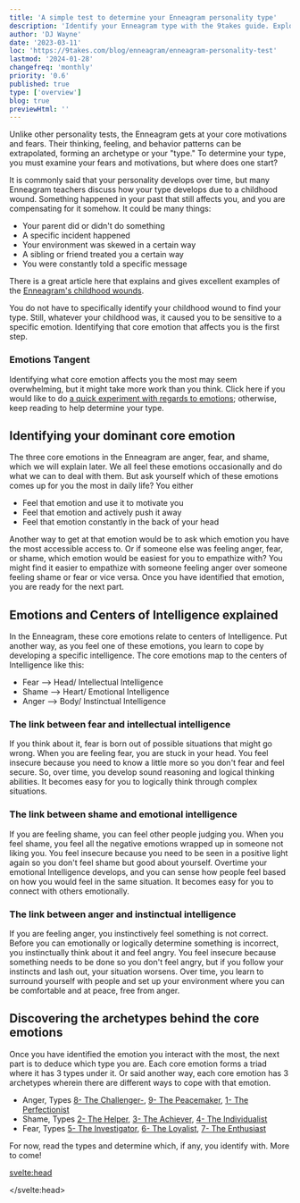 ```yaml
---
title: 'A simple test to determine your Enneagram personality type'
description: 'Identify your Enneagram type with the 9takes guide. Explore core motivations and emotional patterns narrow down your type'
author: 'DJ Wayne'
date: '2023-03-11'
loc: 'https://9takes.com/blog/enneagram/enneagram-personality-test'
lastmod: '2024-01-28'
changefreq: 'monthly'
priority: '0.6'
published: true
type: ['overview']
blog: true
previewHtml: ''
---
```


<!-- Take a free, ~5 min test here -->

<p class="firstLetter"> Unlike other personality tests, the Enneagram gets at your core motivations
and fears. Their thinking, feeling, and behavior patterns can be extrapolated, forming an archetype or your "type." To determine your type, you must examine
your fears and motivations, but where does one start?</p>

It is commonly said that your personality develops over time, but many Enneagram teachers discuss how your type develops due to a childhood wound.
Something happened in your past that still affects you, and you are compensating for
it somehow. It could be many things:

- Your parent did or didn't do something
- A specific incident happened
- Your environment was skewed in a certain way
- A sibling or friend treated you a certain way
- You were constantly told a specific message

There is a great article here that explains and gives excellent examples of the <a class="external-link" target="_blank" rel=" noopener noreferrer" href="https://www.psychologyjunkie.com/the-childhood-wounds-of-every-enneagram-type/" >Enneagram's childhood wounds</a>.

You do not have to specifically identify your childhood wound to find your
type. Still, whatever your childhood was, it caused you to be sensitive to a specific
emotion. Identifying that core emotion that affects you is the first step.

### Emotions Tangent

Identifying what core emotion affects you the most may seem overwhelming, but it might take more work than you think. Click here if you would like to do <a href="/blog/experiment" >a quick experiment with regards to emotions</a>; otherwise, keep reading to help determine your type.

## Identifying your dominant core emotion

The three core emotions in the Enneagram are anger, fear, and shame, which we will
explain later. We all feel these emotions occasionally and do what
we can to deal with them. But ask yourself which of these emotions comes up for
you the most in daily life? You either

- Feel that emotion and use it to motivate you
- Feel that emotion and actively push it away
- Feel that emotion constantly in the back of your head

Another way to get at that emotion would be to ask which emotion you have the
most accessible access to. Or if someone else was feeling anger, fear, or shame, which emotion
would be easiest for you to empathize with? You might find it easier to empathize
with someone feeling anger over someone feeling shame or fear or vice versa. Once you
have identified that emotion, you are ready for the next part.

## Emotions and Centers of Intelligence explained

In the Enneagram, these core emotions relate to centers of Intelligence. Put
another way, as you feel one of these emotions, you learn to cope by
developing a specific intelligence. The core emotions map to the centers of Intelligence like this:

- Fear --> Head/ Intellectual Intelligence
- Shame --> Heart/ Emotional Intelligence
- Anger --> Body/ Instinctual Intelligence

### The link between **fear** and **intellectual** intelligence

If you think about it, fear is born out of possible situations that might go wrong.
When you are feeling fear, you are stuck in your head. You feel insecure because you
need to know a little more so you don't fear and feel secure.
So, over time, you develop sound reasoning and logical thinking abilities. It becomes
easy for you to logically think through complex situations.

### The link between **shame** and **emotional** intelligence

If you are feeling shame, you can feel other people judging you. When you feel shame,
you feel all the negative emotions wrapped up in someone not liking
you. You feel insecure because you need to be seen in a positive light again so you don't feel shame but good about yourself. Overtime your emotional
Intelligence develops, and you can sense how people feel based on how you would feel in the same situation. It becomes easy for you to connect with others emotionally.

### The link between **anger** and **instinctual** intelligence

If you are feeling anger, you instinctively feel something is not correct. Before you can emotionally or logically determine something is incorrect, you instinctually think about it and feel angry. You feel insecure because something needs to be done so you don't feel angry, but if you follow your instincts and lash out, your situation worsens. Over time, you learn to surround yourself with people and set up your environment
where you can be comfortable and at peace, free from anger.

## Discovering the archetypes behind the core emotions

Once you have identified the emotion you interact with the most, the next part is to deduce which type you are. Each core emotion forms a triad where it has 3 types under it. Or said another way, each core emotion has 3 archetypes wherein there are different ways to cope with that emotion.

- Anger, Types [8- The Challenger-](/blog/enneagram/enneagram-type-8), [9- The Peacemaker](/blog/enneagram/enneagram-type-9), [1- The Perfectionist](/blog/enneagram/enneagram-type-1)
- Shame, Types [2- The Helper](/blog/enneagram/enneagram-type-2), [3- The Achiever](/blog/enneagram/enneagram-type-3), [4- The Individualist](/blog/enneagram/enneagram-type-4)
- Fear, Types [5- The Investigator](/blog/enneagram/enneagram-type-5), [6- The Loyalist](/blog/enneagram/enneagram-type-6), [7- The Enthusiast](/blog/enneagram/enneagram-type-7)

For now, read the types and determine which, if any, you identify with. More to come!

<svelte:head>

<script type="application/ld+json">
  {
  "@context": "http://schema.org",
  "@graph": [
    {
      "@type": "Article",
      "articleBody": "The blog aims to guide readers in determining their Enneagram type by examining their core motivations and fears. It delves into 'childhood wounds' and how they shape one's Enneagram type. The blog also discusses the three core emotions—anger, fear, and shame—and how they relate to different Enneagram types.",
      "creator": {
        "@type": "Person",
        "name": "DJ Wayne",
        "sameAs": ["https://www.instagram.com/djwayne3/", "https://www.youtube.com/@djwayne3", "https://www.linkedin.com/in/davidtwayne/", "https://twitter.com/djwayne3"
        ]
      },
      "author": {
        "@type": "Person",
        "name": "DJ Wayne",
        "sameAs": ["https://www.instagram.com/djwayne3/", "https://www.youtube.com/@djwayne3", "https://www.linkedin.com/in/davidtwayne/", "https://twitter.com/djwayne3"
        ]
      },
      "dateModified": {
        "@type": "Date",
        "@value": "2024-01-28"
      },
      "datePublished": {
        "@type": "Date",
        "@value": "2023-03-11"
      },
      "description": "Identify your Enneagram type with the 9takes guide. Explore core motivations and emotional patterns narrow down your type",
      "headline": "A simple test to determine your Enneagram personality type",
      "mainEntityOfPage": {
        "@id": "https://9takes.com/blog/enneagram/enneagram-personality-test",
        "@type": "WebPage"
      },
      "publisher": {
        "@type": "Organization",
        "sameAs": ["https://www.instagram.com/9takesdotcom/", "https://twitter.com/9takesdotcom"],
        "logo": {
          "@type": "ImageObject",
          "url": "https://9takes.com/brand/darkRubix.png"
        },
        "name": "9takes"
      }
    },
    {
      "@type": "FAQPage",
      "mainEntity": [
        {
          "@type": "Question",
          "acceptedAnswer": {
            "@type": "Answer",
            "text": "Past experiences, often referred to as 'childhood wounds,' play a significant role in shaping your Enneagram type. These experiences influence your core motivations and fears, defining your type."
          },
          "name": "How do past experiences shape your Enneagram type?"
        },
        {
          "@type": "Question",
          "acceptedAnswer": {
            "@type": "Answer",
            "text": "Core emotions like anger, fear, and shame are pivotal in determining your Enneagram type. These emotions are linked to your core motivations and fears, helping you identify your dominant emotion and, consequently, your type."
          },
          "name": "What role do emotions like anger, fear, and shame play in determining your Enneagram type?"
        },
        {
          "@type": "Question",
          "acceptedAnswer": {
            "@type": "Answer",
            "text": "In the Enneagram system, core emotions are linked to centers of Intelligence like the head, heart, and body. For example, fear is associated with intellectual Intelligence, shame with Emotional Intelligence, and anger with instinctual Intelligence."
          },
          "name": "How do core emotions relate to centers of intelligence like the head, heart, and body?"
        }
      ]
    }
  ]
}
</script>

</svelte:head>

<style lang="scss">
</style>
